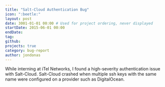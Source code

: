 ```yaml
---
title: "Salt-Cloud Authentication Bug"
icon: ":beetle:"
layout: post
date: 3001-01-01 00:00 # Used for project ordering, never displayed
startDate: 2015-06-01 00:00
endDate:
tag:
github:
projects: true
category: bug-report
author: jondonas
---
```


While interning at iTel Networks, I found a high-severity authentication issue with Salt-Cloud. Salt-Cloud crashed when multiple ssh keys with the same name were configured on a provider such as DigitalOcean.
